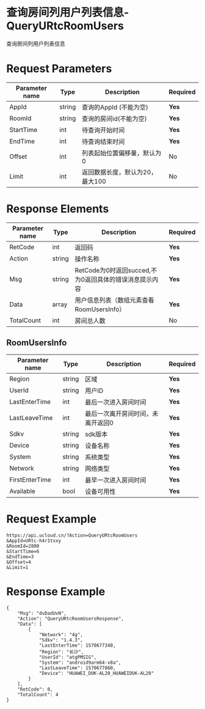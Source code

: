 # 查询房间列用户列表信息-QueryURtcRoomUsers

查询房间列用户列表信息

# Request Parameters
|Parameter name|Type|Description|Required|
|---|---|---|---|
|AppId|string|	查询的AppId (不能为空)|**Yes**|
|RoomId|string|查询的房间id(不能为空)|**Yes**|
|StartTime|int|待查询开始时间|**Yes**|
|EndTime|int|待查询结束时间|**Yes**|
|Offset|int|列表起始位置偏移量，默认为0|No|
|Limit|int|返回数据长度，默认为20，最大100|No|

# Response Elements
|Parameter name|Type|Description|Required|
|---|---|---|---|
|RetCode|int|返回码|**Yes**|
|Action|string|操作名称|**Yes**|
|Msg|string|RetCode为0时返回succed,不为0返回具体的错误消息提示内容|**Yes**|
|Data|array|用户信息列表（数组元素查看RoomUsersInfo）|**Yes**|
|TotalCount|int|房间总人数|No|

## RoomUsersInfo
|Parameter name|Type|Description|Required|
|---|---|---|---|
|Region|string|区域|**Yes**|
|UserId|string|用户ID|**Yes**|
|LastEnterTime|int|最后一次进入房间时间|**Yes**|
|LastLeaveTime|int|最后一次离开房间时间，未离开返回0|**Yes**|
|Sdkv|string|sdk版本|**Yes**|
|Device|string|设备名称|**Yes**|
|System|string|系统类型|**Yes**|
|Network|string|网络类型|**Yes**|
|FirstEnterTime|int|最早一次进入房间时间|**Yes**|
|Available|bool|设备可用性|**Yes**|

# Request Example
```
https://api.ucloud.cn/?Action=QueryURtcRoomUsers
&AppId=URtc-h4r1txxy
&RoomId=2800
&StartTime=6
&EndTime=3
&Offset=4
&Limit=1
```

# Response Example
```
{
    "Msg": "dvDadUvN", 
    "Action": "QueryURtcRoomUsersResponse", 
    "Data": [
        {
            "Network": "4g", 
            "Sdkv": "1.4.3", 
            "LastEnterTime": 1570677340, 
            "Region": "长沙", 
            "UserId": "atgPMSIG", 
            "System": "android9arm64-v8a", 
            "LastLeaveTime": 1570677860, 
            "Device": "HUAWEI_DUK-AL20_HUAWEIDUK-AL20"
        }
    ], 
    "RetCode": 0, 
    "TotalCount": 4
}
```

